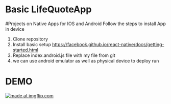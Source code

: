 # Basic LifeQuoteApp 
#Projects on Native Apps for IOS and Android
Follow the steps to install App in device
  1. Clone repository
  2. Install basic setup https://facebook.github.io/react-native/docs/getting-started.html
  3. Replace index.android.js file with my file from git
  4. we can use android emulator as well as physical device to deploy run
# DEMO 
  <a href="https://imgflip.com/gif/1p4bzl"><img src="https://i.imgflip.com/1p4bzl.gif" title="made at imgflip.com"/></a>
   
